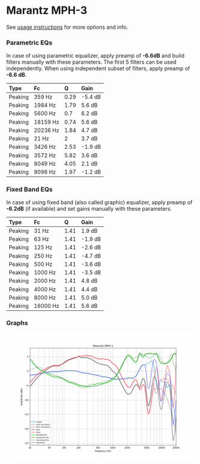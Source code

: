 # Marantz MPH-3
See [usage instructions](https://github.com/jaakkopasanen/AutoEq#usage) for more options and info.

### Parametric EQs
In case of using parametric equalizer, apply preamp of **-6.6dB** and build filters manually
with these parameters. The first 5 filters can be used independently.
When using independent subset of filters, apply preamp of **-6.6 dB**.

| Type    | Fc       |    Q | Gain    |
|:--------|:---------|:-----|:--------|
| Peaking | 359 Hz   | 0.29 | -5.4 dB |
| Peaking | 1984 Hz  | 1.79 | 5.6 dB  |
| Peaking | 5600 Hz  | 0.7  | 6.2 dB  |
| Peaking | 18159 Hz | 0.74 | 5.6 dB  |
| Peaking | 20236 Hz | 1.84 | 4.7 dB  |
| Peaking | 21 Hz    | 2    | 3.7 dB  |
| Peaking | 3426 Hz  | 2.53 | -1.9 dB |
| Peaking | 3572 Hz  | 5.82 | 3.6 dB  |
| Peaking | 8049 Hz  | 4.05 | 2.1 dB  |
| Peaking | 9096 Hz  | 1.97 | -1.2 dB |

### Fixed Band EQs
In case of using fixed band (also called graphic) equalizer, apply preamp of **-6.2dB**
(if available) and set gains manually with these parameters.

| Type    | Fc       |    Q | Gain    |
|:--------|:---------|:-----|:--------|
| Peaking | 31 Hz    | 1.41 | 1.9 dB  |
| Peaking | 63 Hz    | 1.41 | -1.9 dB |
| Peaking | 125 Hz   | 1.41 | -2.6 dB |
| Peaking | 250 Hz   | 1.41 | -4.7 dB |
| Peaking | 500 Hz   | 1.41 | -3.6 dB |
| Peaking | 1000 Hz  | 1.41 | -3.5 dB |
| Peaking | 2000 Hz  | 1.41 | 4.8 dB  |
| Peaking | 4000 Hz  | 1.41 | 4.4 dB  |
| Peaking | 8000 Hz  | 1.41 | 5.0 dB  |
| Peaking | 16000 Hz | 1.41 | 5.6 dB  |

### Graphs
![](./Marantz%20MPH-3.png)